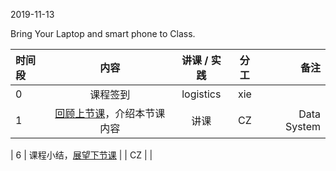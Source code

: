2019-11-13

Bring Your Laptop and smart phone  to Class. 

|时间段     |  内容    | 讲课 / 实践     |  分工  |  备注       |
| :---      |   :----:    |   :----:    |    :----:    | ---: |
|   0       |  课程签到     |  logistics   |     xie     |        |
|   1       |  [回顾上节课](../WW9/WW9-Plan.md)，介绍本节课内容     |  讲课    |     CZ     |   Data System      |

|   6       |  课程小结，[展望下节课](../WW11/WW11-Plan.md)       |     |  CZ |   |
